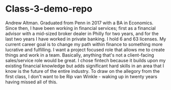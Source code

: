 # Class-3-demo-repo
Andrew Altman. Graduated from Penn in 2017 with a BA in Economics. Since then, I have been working in financial services; first as a financial advisor with a mid-sized broker dealer in Philly for two years, and for the last two years I have worked in private banking. I hold 6 and 63 licenses.
My current career goal is to change my path within finance to something more lucrative and fulfilling. I want a project focused role that allows me to create things and work in a team. Basically, anything that's not a client-facing sales/service role would be great.
I chose fintech because it builds upon my existing financial knowledge but adds significant hard skills in an area that I know is the future of the entire industry. To draw on the allegory from the first class, I don't want to be Rip van Winkle - waking up in twenty years having missed all of this. 